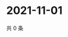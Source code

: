 # 2021-11-01

共 0 条

<!-- BEGIN WEIBO -->
<!-- 最后更新时间 Mon Nov 01 2021 02:00:42 GMT+0800 (China Standard Time) -->

<!-- END WEIBO -->
